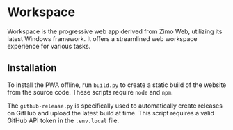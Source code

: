 # Workspace

Workspace is the progressive web app derived from Zimo Web, utilizing its latest Windows framework. It offers a streamlined web workspace experience for various tasks.

## Installation

To install the PWA offline, run `build.py` to create a static build of the website from the source code. These scripts require `node` and `npm`.

The `github-release.py` is specifically used to automatically create releases on GitHub and upload the latest build at time. This script requires a valid GitHub API token in the `.env.local` file.
